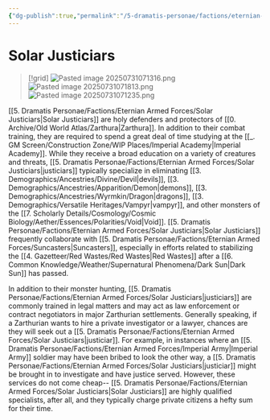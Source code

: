 ```yaml
---
{"dg-publish":true,"permalink":"/5-dramatis-personae/factions/eternian-armed-forces/solar-justiciars/","noteIcon":""}
---
```


# Solar Justiciars

>[!grid]
>![Pasted image 20250731071316.png](/img/user/x.%20Assets/Attachments/Pasted%20image%2020250731071316.png)
>![Pasted image 20250731071813.png](/img/user/x.%20Assets/Attachments/Pasted%20image%2020250731071813.png)
>![Pasted image 20250731071235.png](/img/user/x.%20Assets/Attachments/Pasted%20image%2020250731071235.png)

[[5. Dramatis Personae/Factions/Eternian Armed Forces/Solar Justiciars\|Solar Justiciars]] are holy defenders and protectors of [[0. Archive/Old World Atlas/Zarthura\|Zarthura]]. In addition to their combat training, they are required to spend a great deal of time studying at the [[_. GM Screen/Construction Zone/WIP Places/Imperial Academy\|Imperial Academy]]. While they receive a broad education on a variety of creatures and threats, [[5. Dramatis Personae/Factions/Eternian Armed Forces/Solar Justiciars\|justiciars]] typically specialize in eliminating [[3. Demographics/Ancestries/Divine/Devil\|devils]], [[3. Demographics/Ancestries/Apparition/Demon\|demons]], [[3. Demographics/Ancestries/Wyrmkin/Dragon\|dragons]], [[3. Demographics/Versatile Heritages/Vampyr\|vampyr]], and other monsters of the [[7. Scholarly Details/Cosmology/Cosmic Biology/Aether/Essences/Polarities/Void\|Void]]. [[5. Dramatis Personae/Factions/Eternian Armed Forces/Solar Justiciars\|Solar Justiciars]] frequently collaborate with [[5. Dramatis Personae/Factions/Eternian Armed Forces/Suncasters\|Suncasters]], especially in efforts related to stabilizing the [[4. Gazetteer/Red Wastes/Red Wastes\|Red Wastes]] after a [[6. Common Knowledge/Weather/Supernatural Phenomena/Dark Sun\|Dark Sun]] has passed.

In addition to their monster hunting, [[5. Dramatis Personae/Factions/Eternian Armed Forces/Solar Justiciars\|justiciars]] are commonly trained in legal matters and may act as law enforcement or contract negotiators in major Zarthurian settlements. Generally speaking, if a Zarthurian wants to hire a private investigator or a lawyer, chances are they will seek out a [[5. Dramatis Personae/Factions/Eternian Armed Forces/Solar Justiciars\|justiciar]]. For example, in instances where an [[5. Dramatis Personae/Factions/Eternian Armed Forces/Imperial Army\|Imperial Army]] soldier may have been bribed to look the other way, a [[5. Dramatis Personae/Factions/Eternian Armed Forces/Solar Justiciars\|justiciar]] might be brought in to investigate and have justice served. However, these services do not come cheap-- [[5. Dramatis Personae/Factions/Eternian Armed Forces/Solar Justiciars\|Solar Justiciars]] are highly qualified specialists, after all, and they typically charge private citizens a hefty sum for their time. 

